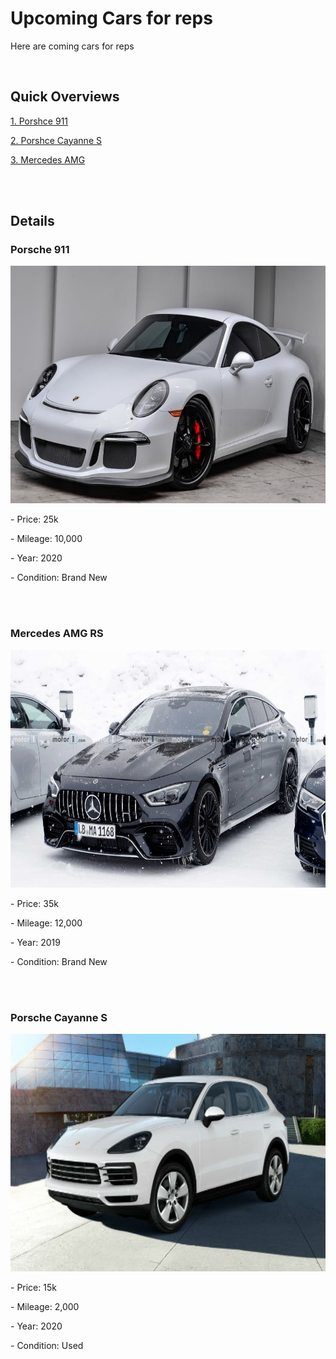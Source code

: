 <html>
<h1> Upcoming Cars for reps </h1>
<p> Here are coming cars for reps </p>

<br/>

<h2>Quick Overviews </h2>

<a href="https://www.porsche.com/international/models/911/911-models/carrera-4/">1. Porshce 911</a>

<a href="https://cc.porsche.com/icc/ccCall.do?rt=1630603447&screen=1440x900&userID=CC&lang=cc&PARAM=parameter_internet_cc&ORDERTYPE=9YABB1&CNR=C00&customID=cc&MODELYEAR=2022&hookURL=https%3a%2f%2fwww.porsche.com%2finternational%2fmodelstart%2fall%2f">2. Porshce Cayanne S</a>


<a href="https://www.mbusa.com/en/amg?sd_campaign_type=Search&sd_digadprov=Resolution&sd_campaign=Brand%7CCorp%7CMB_Classes%7CGeneral%7CExact&sd_channel=GOOGLE&sd_adid=AMG+General&sd_digadkeyword=mercedes+amg&gclid=Cj0KCQjw7MGJBhD-ARIsAMZ0ees0wT17_D4Ap5o4c5N5iRq8Dd70Wgg5OFA34WbXCUBK-uCQvUHdKskaAjQREALw_wcB&gclsrc=aw.ds">3. Mercedes AMG</a>


<br/>
<br/>


<h2> Details </h2>

<h3> Porsche 911 </h3>
<img src="WP0AC2A94FS184084_6ca5f930864a098c.jpeg" alt="porshe" width=700" height="380" > 
<p>- Price: 25k </p>
<p>- Mileage: 10,000 </p>
<p>- Year: 2020 </P>
<p>- Condition: Brand New </P>                             
 
<br/><br/>                                                                                       
                                                                                       
<h3> Mercedes AMG RS </h3>
<img src="mercedes-amg-gt-73-four-door-spy-photos.jpeg" alt="benz" width=700" height="380" > 
<p>- Price: 35k </p>
<p>- Mileage: 12,000 </p>
<p>- Year: 2019 </P>
<p>- Condition: Brand New </P>                             
 
                                                                                                                
                                                                                                                
                                                                                                                
 <br/><br/>                                                                                       
                                                                                       
<h3> Porsche Cayanne S </h3>
<img src="2021-Porsche-Cayenne-White_o.jpg" alt="benz" width=700" height="380" > 
<p>- Price: 15k </p>
<p>- Mileage: 2,000 </p>
<p>- Year: 2020 </P>
<p>- Condition: Used </P>                             
                                                                               



</html>
